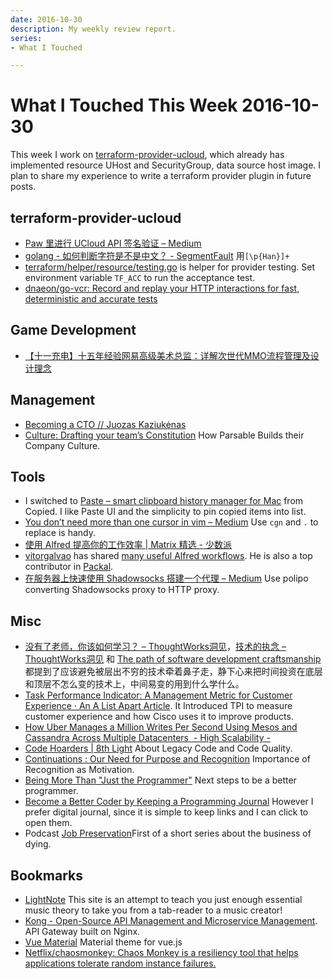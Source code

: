 ```yaml
---
date: 2016-10-30
description: My weekly review report.
series:
- What I Touched

---
```


# What I Touched This Week 2016-10-30


This week I work on [terraform-provider-ucloud][1], which already has implemented resource UHost and SecurityGroup, data source host image. I plan to share my experience to write a terraform provider plugin in future posts.

<!--more-->

## terraform-provider-ucloud

* [Paw 里进行 UCloud API 签名验证 – Medium][2]
* [golang - 如何判断字符是不是中文？ - SegmentFault][3] 用`[\p{Han}]+`
* [terraform/helper/resource/testing.go][4] is helper for provider testing. Set environment variable `TF_ACC` to run the acceptance test.
* [dnaeon/go-vcr: Record and replay your HTTP interactions for fast, deterministic and accurate tests][5]

## Game Development

* [【十一充电】十五年经验网易高级美术总监：详解次世代MMO流程管理及设计理念][6]

## Management

* [Becoming a CTO // Juozas Kaziukėnas][7]
* [Culture: Drafting your team’s Constitution][8] How Parsable Builds their Company Culture.

## Tools

* I switched to [Paste – smart clipboard history manager for Mac][9] from Copied. I like Paste UI and the simplicity to pin copied items into list.
* [You don’t need more than one cursor in vim – Medium][10] Use `cgn` and `.` to replace is handy.
* [使用 Alfred 提高你的工作效率 | Matrix 精选 - 少数派][11]
* [vitorgalvao][12] has shared [many useful Alfred workflows][13]. He is also a top contributor in [Packal][14].
* [在服务器上快速使用 Shadowsocks 搭建一个代理 – Medium][15] Use polipo converting Shadowsocks proxy to HTTP proxy.

## Misc

* [没有了老师，你该如何学习？ – ThoughtWorks洞见][16]，[技术的执念 – ThoughtWorks洞见][17] 和 [The path of software development craftsmanship][18] 都提到了应该避免被层出不穷的技术牵着鼻子走，静下心来把时间投资在底层和顶层不怎么变的技术上，中间易变的用到什么学什么。
* [Task Performance Indicator: A Management Metric for Customer Experience · An A List Apart Article][19]. It Introduced TPI to measure customer experience and how Cisco uses it to improve products.
* [How Uber Manages a Million Writes Per Second Using Mesos and Cassandra Across Multiple Datacenters  - High Scalability -][20]
* [Code Hoarders | 8th Light][21] About Legacy Code and Code Quality.
* [Continuations : Our Need for Purpose and Recognition][22] Importance of Recognition as Motivation.
* [Being More Than "Just the Programmer"][23] Next steps to be a better programmer.
* [Become a Better Coder by Keeping a Programming Journal][24] However I prefer digital journal, since it is simple to keep links and I can click to open them.
* Podcast [Job Preservation][25]First of a short series about the business of dying.

## Bookmarks

* [LightNote][26] This site is an attempt to teach you just enough essential music theory to take you from a tab-reader to a music creator!
* [Kong - Open-Source API Management and Microservice Management][27]. API Gateway built on Nginx.
* [Vue Material][28] Material theme for vue.js
* [Netflix/chaosmonkey: Chaos Monkey is a resiliency tool that helps applications tolerate random instance failures.][29]

[1]:    https://github.com/3pjgames/terraform-provider-ucloud
[2]:    https://medium.com/@doitian/paw-%E9%87%8C%E8%BF%9B%E8%A1%8C-ucloud-api-%E7%AD%BE%E5%90%8D%E9%AA%8C%E8%AF%81-da7d4d5b0471#.o5qfy65nd
[3]:    https://segmentfault.com/q/1010000000595663
[4]:    https://github.com/hashicorp/terraform/blob/master/helper/resource/testing.go
[5]:    https://github.com/dnaeon/go-vcr
[6]:    http://mp.weixin.qq.com/s?__biz=MjM5OTc2ODUxMw==&mid=2649706459&idx=2&sn=e27d742817435bd9c64fd450b7c8054c&chksm=bf2d9775885a1e63a3531e2982f29da459a1383a5080c29efb6f5be2cb66520c87f0e048e731&scene=0#wechat_redirect
[7]:    https://juokaz.com/blog/becoming-a-cto?utm_source=wanqu.co&utm_campaign=Wanqu+Daily&utm_medium=website
[8]:    https://blog.parsable.com/culture-drafting-your-teams-constitution-9506f186db6d#.lkft988e6
[9]:    http://pasteapp.me/
[10]:   https://medium.com/@schtoeffel/you-don-t-need-more-than-one-cursor-in-vim-2c44117d51db#.z7ti8o4id
[11]:   http://sspai.com/35927
[12]:   https://github.com/vitorgalvao
[13]:   https://github.com/vitorgalvao/alfred-workflows
[14]:   http://www.packal.org/
[15]:   https://medium.com/@doitian/%E5%9C%A8%E6%9C%8D%E5%8A%A1%E5%99%A8%E4%B8%8A%E5%BF%AB%E9%80%9F%E4%BD%BF%E7%94%A8-shadowsocks-%E6%90%AD%E5%BB%BA%E4%B8%80%E4%B8%AA%E4%BB%A3%E7%90%86-94b7fbf7f712#.l090q8e57
[16]:   http://insights.thoughtworkers.org/how-to-study-without-teacher/
[17]:   http://insights.thoughtworkers.org/obsession-og-technology/?utm_source=external-newsletter&mkt_tok=eyJpIjoiTmpJeU1qUmhPVGhoWkRVNCIsInQiOiI2Z2hydkM4dWdXVzB0ZWxcLytlOG9ubldmOUNnRk9tMWFQR09oaVYwSVJVWTNcL3pyaE1PZTFheWJhQVZZcGdPSUh4U25lYWNzWHhDZDdvT0lKdXdlemRRNjkrR21xRW5Rc3RHc2FpcE02Sm1rPSJ9
[18]:   https://rainsoft.io/the-path-of-software-development-craftsmanship/?utm_source=wanqu.co&utm_campaign=Wanqu+Daily&utm_medium=website
[19]:   http://alistapart.com/article/task-performance-indicator-management-metric-for-customer-experience
[20]:   http://highscalability.com/blog/2016/9/28/how-uber-manages-a-million-writes-per-second-using-mesos-and.html
[21]:   https://8thlight.com/blog/uncle-bob/2014/04/03/Code-Hoarders.html?utm_source=wanqu.co&utm_campaign=Wanqu+Daily&utm_medium=website
[22]:   http://continuations.com/post/151791965100/our-need-for-purpose-and-recognition
[23]:   http://prog21.dadgum.com/224.html
[24]:   http://www.makeuseof.com/tag/become-better-coder-keeping-programming-journal/
[25]:   https://m.signalvnoise.com/job-preservation-cb25f52150ad#.xh5vsbcc9
[26]:   http://www.lightnote.co/
[27]:   https://getkong.org/
[28]:   https://marcosmoura.github.io/vue-material/#/
[29]:   https://github.com/netflix/chaosmonkey

